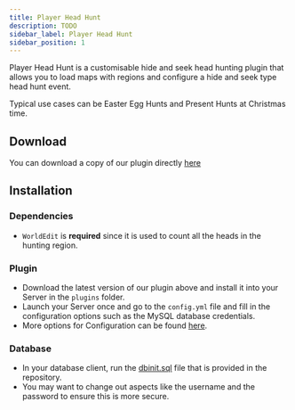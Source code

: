 ```yaml
---
title: Player Head Hunt
description: TODO
sidebar_label: Player Head Hunt
sidebar_position: 1
---
```


Player Head Hunt is a customisable hide and seek head hunting plugin that allows you to load maps with regions and configure a hide and seek type head hunt event.

Typical use cases can be Easter Egg Hunts and Present Hunts at Christmas time.

## Download
You can download a copy of our plugin directly [here](https://github.com/ModularSoftAU/PlayerHeadHunt/releases)

## Installation
### Dependencies
* `WorldEdit` is **required** since it is used to count all the heads in the hunting region.

### Plugin
* Download the latest version of our plugin above and install it into your Server in the `plugins` folder.
* Launch your Server once and go to the `config.yml` file and fill in the configuration options such as the MySQL database credentials.
* More options for Configuration can be found [here]().

### Database
* In your database client, run the [dbinit.sql](https://github.com/ModularSoftAU/PlayerHeadHunt/blob/main/dbinit.sql) file that is provided in the repository.
* You may want to change out aspects like the username and the password to ensure this is more secure.